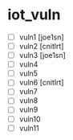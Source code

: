 # iot_vuln

- [ ] vuln1 [joe1sn]
- [ ] vuln2 [cnitlrt]
- [ ] vuln3 [joe1sn]
- [ ] vuln4
- [ ] vuln5
- [ ] vuln6 [cnitlrt]
- [ ] vuln7
- [ ] vuln8
- [ ] vuln9
- [ ] vuln10
- [ ] vuln11
